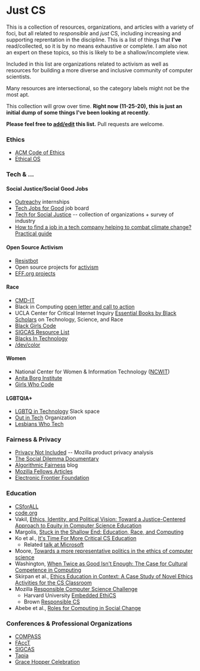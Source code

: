 # Just CS

This is a collection of resources, organizations, and articles with a variety of
foci, but all related to _responsible_ and _just_ CS, including increasing and
supporting reprentation in the discipline. This is a list of things that
__I've__ read/collected, so it is by no means exhaustive or complete. I am also
not an expert on these topics, so this is likely to be a shallow/incomplete
view.

Included in this list are organizations related to activism as well as resources
for building a more diverse and inclusive community of computer scientists.

Many resources are intersectional, so the category labels might not be the most
apt. 

This collection will grow over time. __Right now (11-25-20), this is just an
initial dump of some things I've been looking at recently__.

__Please feel free to
[add/edit](https://github.com/matthewlang/matthewlang.github.io/edit/main/justcs.md)
this list.__ Pull requests are welcome.


### Ethics 

* [ACM Code of Ethics](https://www.acm.org/code-of-ethics)
* [Ethical OS](https://ethicalos.org/)

### Tech & ...

#### Social Justice/Social Good Jobs

* [Outreachy](https://www.outreachy.org/) internships
* [Tech Jobs for Good](https://techjobsforgood.com/) job board
* [Tech for Social Justice](https://t4sj.co/) -- collection of organizations +
  survey of industry
* [How to find a job in a tech company helping to combat climate change?
  Practical
  guide](https://leventov.medium.com/how-to-find-a-job-in-a-tech-company-helping-to-combat-climate-change-practical-guide-e212e262a32)


#### Open Source Activism 

* [Resistbot](https://github.com/resistbot)
* Open source projects for
  [activism](https://github.com/drewrwilson/toolsforactivism)
* [EFF.org projects](https://github.com/EFForg)

#### Race

* [CMD-IT](https://cmd-it.org/)
* Black in Computing [open letter and call to
  action](https://blackincomputing.org/)
* UCLA Center for Critical Internet Inquiry [Essential Books by Black
  Scholars](https://www.c2i2.ucla.edu/racial-justice-and-tech/)
  on Technology, Science, and Race
* [Black Girls Code](https://www.blackgirlscode.com/)
* [SIGCAS Resource
  List](http://www.sigcas.org/csged/reflecting-on-the-role-of-diversity-in-computing-and-society-resources-from-csg-ed/)
* [Blacks In Technology](https://www.blacksintechnology.net/)
* [/dev/color](https://www.devcolor.org/)

#### Women

* National Center for Women & Information Technology
  ([NCWIT](https://www.ncwit.org/))
* [Anita Borg Institute](https://anitab.org/)
* [Girls Who Code](https://girlswhocode.com/)

#### LGBTQIA+

* [LGBTQ in Technology](https://lgbtq.technology/) Slack space
* [Out in Tech](https://outintech.com/) Organization
* [Lesbians Who Tech](https://lesbianswhotech.org/)

### Fairness & Privacy

* [Privacy Not Included](https://foundation.mozilla.org/en/privacynotincluded/)
  -- Mozilla product privacy analysis
* [The Social Dilemma Documentary](https://www.thesocialdilemma.com/)
* [Algorithmic Fairness](https://algorithmicfairness.wordpress.com/) blog
* [Mozilla Fellows
  Articles](https://www.mozillapulse.org/projects?keyword=mozfellows)
* [Electronic Frontier Foundation](https://eff.org)

### Education 

* [CSforALL](https://www.csforall.org/)
* [code.org](https://code.org)
* Vakil, [Ethics, Identity, and Political Vision: Toward a Justice-Centered
  Approach to Equity in Computer Science
  Education](https://meridian.allenpress.com/her/article-abstract/88/1/26/32210/Ethics-Identity-and-Political-Vision-Toward-a?redirectedFrom=fulltext)
* Margolis, [Stuck in the Shallow End: Education, Race, and
  Computing](https://mitpress.mit.edu/books/stuck-shallow-end)
* Ko et al., [It's Time For More Critical CS
  Education](https://doi.org/10.1145/3424000)
  * Related [talk at Microsoft](https://tinyurl.com/y4sy8oym)
* Moore, [Towards a more representative politics in the ethics of computer
  science](https://dl.acm.org/doi/abs/10.1145/3351095.3372854)
* Washington, [When Twice as Good Isn't Enough: The Case for Cultural Competence
  in Computing](https://dl.acm.org/doi/abs/10.1145/3328778.3366792)
* Skirpan et al., [Ethics Education in Context: A Case Study of Novel Ethics
  Activities for the CS
  Classroom](https://dl.acm.org/doi/10.1145/3159450.3159573)
* Mozilla [Responsible Computer Science
  Challenge](https://foundation.mozilla.org/en/initiatives/responsible-cs/)
  * Harvard University [Embedded
    EthiCS](https://embeddedethics.seas.harvard.edu/)
  * Brown [Responsible CS](http://ethics.cs.brown.edu/)
* Abebe et al., [Roles for Computing in Social
  Change](https://arxiv.org/abs/1912.04883)

### Conferences & Professional Organizations

* [COMPASS](https://acmcompass.org/)
* [FAccT](https://facctconference.org/)
* [SIGCAS](https://www.sigcas.org/)
* [Tapia](https://tapiaconference.cmd-it.org/)
* [Grace Hopper Celebration](https://ghc.anitab.org/)

